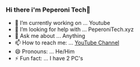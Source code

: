 ### Hi there i'm Peperoni Tech👋


- 🔭 I’m currently working on ... Youtube
- 🤔 I’m looking for help with ... PeperoniTech.xyz
- 💬 Ask me about ... Anything
- 📫 How to reach me: ... [YouTube Channel](https://www.youtube.com/channel/UCLcfisMFGKngwMkAjtLs6ug)
- 😄 Pronouns: ... He/Him
- ⚡ Fun fact: ... I have 2 PC's
